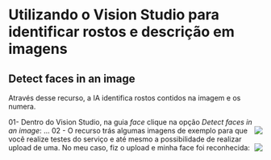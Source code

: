# Utilizando o Vision Studio para identificar rostos e descrição em imagens

## Detect faces in an image
Através desse recurso, a IA identifica rostos contidos na imagem e os numera.

01- Dentro do Vision Studio, na guia *face* clique na opção *Detect faces in an image*:
<img align="right" src="https://github.com/miguelfmds/bootcamp-microsoft-azure-ai-fundamentals/assets/157380435/da19ca01-f3d2-4e55-8ea9-2924885d89a3" width=""/> 
...
02 - O recurso trás algumas imagens de exemplo para que você realize testes do serviço e até mesmo a possibilidade de realizar upload de uma. No meu caso, fiz o upload e minha face foi reconhecida:
<img align="right" src="https://github.com/miguelfmds/bootcamp-microsoft-azure-ai-fundamentals/assets/157380435/da19ca01-f3d2-4e55-8ea9-2924885d89a3" width=""/> 
